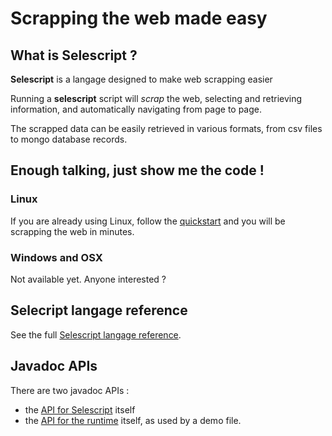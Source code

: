 # Scrapping the web made easy

## What is **Selescript** ?

**Selescript** is a langage designed to make web scrapping easier

Running a **selescript** script will *scrap* the web, selecting and retrieving  
information, and automatically navigating from page to page. 

The scrapped data can be easily retrieved in various formats, from csv files to 
mongo database records.

## Enough talking, just show me the code !

### Linux

If you are already using Linux, follow the [quickstart](pages/quickstart.html) and you will be scrapping the web in minutes.

### Windows and OSX 

Not available yet. Anyone interested ?

## Selecript langage reference

See the full [Selescript langage reference](pages/langreference.html).

## Javadoc APIs

There are two javadoc APIs :

* the [API for Selescript](pages/selescript-api) itself
* the [API for the runtime](pages/runtime-api) itself, as used by a demo file.

